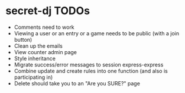 # secret-dj TODOs

- Comments need to work
- Viewing a user or an entry or a game needs to be public (with a join button)
- Clean up the emails
- View counter admin page
- Style inheritance
- Migrate success/error messages to session express-express
- Combine update and create rules into one function (and also is participating in)
- Delete should take you to an "Are you SURE?" page
